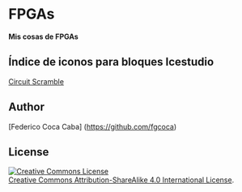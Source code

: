 # FPGAs
**Mis cosas de FPGAs**

## Índice de iconos para bloques Icestudio

[Circuit Scramble](https://github.com/fgcoca/FPGAs/tree/master/Circuit-scramble "Circuit Scramble")


## **Author**

[Federico Coca Caba] (https://github.com/fgcoca)


## **License**
<a rel="license" href="http://creativecommons.org/licenses/by-sa/4.0/"><img alt="Creative Commons License" style="border-width:0" src="https://i.creativecommons.org/l/by-sa/4.0/88x31.png" /></a><br /> <a rel="license" href="http://creativecommons.org/licenses/by-sa/4.0/">Creative Commons Attribution-ShareAlike 4.0 International License</a>.


